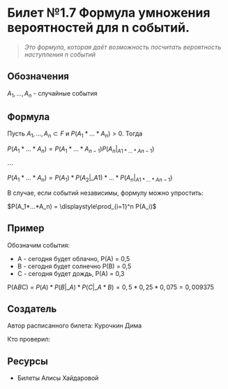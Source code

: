 # Билет №1.7 Формула умножения вероятностей для  n  событий.
> *Это формула, которая даёт возможность посчитать вероятность наступления n событий*

## Обозначения

$A_1, ..., A_n$ - случайные события


## Формула

Пусть $A_1, ..., A_n \subset F$ и $P(A_1*...*A_n) > 0$. Тогда  

$P(A_1*...*A_n) = P(A_1 * ... * A_{n-1}) P(A_n |_{A1 * ... * An-1})$

$\cdots$

$P(A_1*...*A_n) = P(A_1) * P(A_{2} |\_{A1}) * ... * P(A_n |_{A1 * ... * An-1})$ 

В случае, если событий независимы, формулу можно упростить:
 
$P(A_1*...*A_n) = \displaystyle\prod_{i=1}^n P(A_i)$

## Пример

Обозначим события:
 - А - сегодня будет облачно, P(A) = 0,5
 - В - сегодня будет солнечно P(B) = 0,5
 - С - сегодня будет дождь, P(A) = 0,3

P(A*B*C) = $P(A) * P(B|\_{A}) * P(C|\_{A*B}) = 0,5 * 0,25 * 0,075 = 0,009375$

## Создатель

Автор расписанного билета: Курочкин Дима

Кто проверил:


## Ресурсы
- Билеты Алисы Хайдаровой
